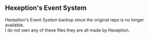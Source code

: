 ## Hexeption's Event System
Hexeption's Event System backup since the original repo is no longer available.<br>
I do not own any of these files they are all made by Hexeption.
